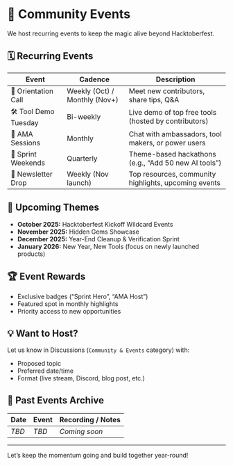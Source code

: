 # 🎉 Community Events

We host recurring events to keep the magic alive beyond Hacktoberfest.

## 🗓️ Recurring Events

| Event | Cadence | Description |
|-------|---------|-------------|
| 🧭 Orientation Call | Weekly (Oct) / Monthly (Nov+) | Meet new contributors, share tips, Q&A |
| 🛠 Tool Demo Tuesday | Bi-weekly | Live demo of top free tools (hosted by contributors) |
| 🎤 AMA Sessions | Monthly | Chat with ambassadors, tool makers, or power users |
| 🧪 Sprint Weekends | Quarterly | Theme-based hackathons (e.g., “Add 50 new AI tools”) |
| 📨 Newsletter Drop | Weekly (Nov launch) | Top resources, community highlights, upcoming events |

## 🎯 Upcoming Themes

- **October 2025:** Hacktoberfest Kickoff Wildcard Events
- **November 2025:** Hidden Gems Showcase
- **December 2025:** Year-End Cleanup & Verification Sprint
- **January 2026:** New Year, New Tools (focus on newly launched products)

## 🏆 Event Rewards

- Exclusive badges (“Sprint Hero”, “AMA Host”)
- Featured spot in monthly highlights
- Priority access to new opportunities

## 💡 Want to Host?

Let us know in Discussions (`Community & Events` category) with:
- Proposed topic
- Preferred date/time
- Format (live stream, Discord, blog post, etc.)

## 📮 Past Events Archive

| Date | Event | Recording / Notes |
|------|-------|-------------------|
| _TBD_ | _TBD_ | _Coming soon_ |

---

Let’s keep the momentum going and build together year-round!